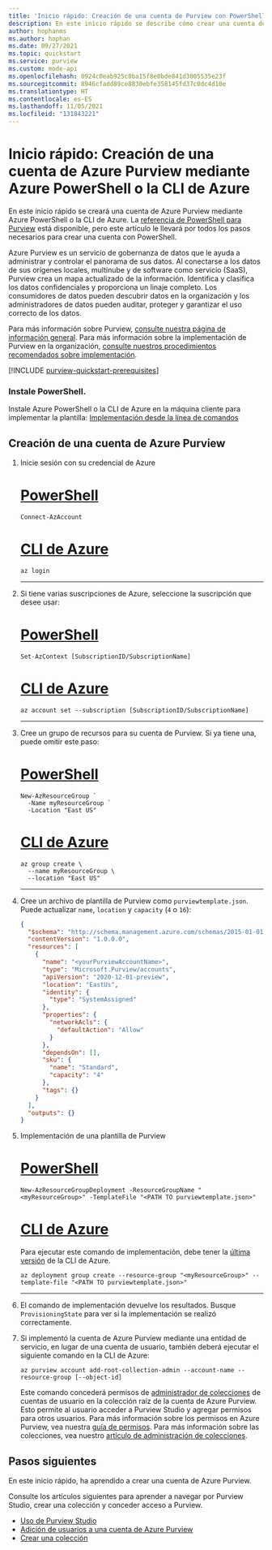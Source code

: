 ```yaml
---
title: 'Inicio rápido: Creación de una cuenta de Purview con PowerShell o la CLI de Azure'
description: En este inicio rápido se describe cómo crear una cuenta de Azure Purview mediante Azure PowerShell o la CLI de Azure.
author: hophanms
ms.author: hophan
ms.date: 09/27/2021
ms.topic: quickstart
ms.service: purview
ms.custom: mode-api
ms.openlocfilehash: 0924c0eab925c0ba15f8e0bde841d3005535e23f
ms.sourcegitcommit: 8946cfadd89ce8830ebfe358145fd37c0dc4d10e
ms.translationtype: HT
ms.contentlocale: es-ES
ms.lasthandoff: 11/05/2021
ms.locfileid: "131843221"
---
```

# <a name="quickstart-create-an-azure-purview-account-using-azure-powershellazure-cli"></a>Inicio rápido: Creación de una cuenta de Azure Purview mediante Azure PowerShell o la CLI de Azure

En este inicio rápido se creará una cuenta de Azure Purview mediante Azure PowerShell o la CLI de Azure. La [referencia de PowerShell para Purview](/powershell/module/az.purview/) está disponible, pero este artículo le llevará por todos los pasos necesarios para crear una cuenta con PowerShell.

Azure Purview es un servicio de gobernanza de datos que le ayuda a administrar y controlar el panorama de sus datos. Al conectarse a los datos de sus orígenes locales, multinube y de software como servicio (SaaS), Purview crea un mapa actualizado de la información. Identifica y clasifica los datos confidenciales y proporciona un linaje completo. Los consumidores de datos pueden descubrir datos en la organización y los administradores de datos pueden auditar, proteger y garantizar el uso correcto de los datos.

Para más información sobre Purview, [consulte nuestra página de información general](overview.md). Para más información sobre la implementación de Purview en la organización, [consulte nuestros procedimientos recomendados sobre implementación](deployment-best-practices.md).

[!INCLUDE [purview-quickstart-prerequisites](includes/purview-quickstart-prerequisites.md)]

### <a name="install-powershell"></a>Instale PowerShell.

 Instale Azure PowerShell o la CLI de Azure en la máquina cliente para implementar la plantilla: [Implementación desde la línea de comandos](../azure-resource-manager/templates/template-tutorial-create-first-template.md?tabs=azure-cli#command-line-deployment)

## <a name="create-an-azure-purview-account"></a>Creación de una cuenta de Azure Purview

1. Inicie sesión con su credencial de Azure

    # <a name="powershell"></a>[PowerShell](#tab/azure-powershell)
    
    ```azurepowershell
    Connect-AzAccount
    ```
    
    # <a name="azure-cli"></a>[CLI de Azure](#tab/azure-cli)
    
    ```azurecli
    az login
    ```
    
    ---

1. Si tiene varias suscripciones de Azure, seleccione la suscripción que desee usar:

    # <a name="powershell"></a>[PowerShell](#tab/azure-powershell)
    
    ```azurepowershell
    Set-AzContext [SubscriptionID/SubscriptionName]
    ```
    
    # <a name="azure-cli"></a>[CLI de Azure](#tab/azure-cli)
    
    ```azurecli
    az account set --subscription [SubscriptionID/SubscriptionName]
    ```
    
    ---

1. Cree un grupo de recursos para su cuenta de Purview. Si ya tiene una, puede omitir este paso:

    # <a name="powershell"></a>[PowerShell](#tab/azure-powershell)
    
    ```azurepowershell
    New-AzResourceGroup `
      -Name myResourceGroup `
      -Location "East US"
    ```
    
    # <a name="azure-cli"></a>[CLI de Azure](#tab/azure-cli)
    
    ```azurecli
    az group create \
      --name myResourceGroup \
      --location "East US"
    ```
    
    ---

1. Cree un archivo de plantilla de Purview como `purviewtemplate.json`. Puede actualizar `name`, `location` y `capacity` (`4` o `16`):

    ```json
    {
      "$schema": "http://schema.management.azure.com/schemas/2015-01-01/deploymentTemplate.json#",
      "contentVersion": "1.0.0.0",
      "resources": [
        {
          "name": "<yourPurviewAccountName>",
          "type": "Microsoft.Purview/accounts",
          "apiVersion": "2020-12-01-preview",
          "location": "EastUs",
          "identity": {
            "type": "SystemAssigned"
          },
          "properties": {
            "networkAcls": {
              "defaultAction": "Allow"
            }
          },
          "dependsOn": [],
          "sku": {
            "name": "Standard",
            "capacity": "4"
          },
          "tags": {}
        }
      ],
      "outputs": {}
    }
    ```

1. Implementación de una plantilla de Purview

    # <a name="powershell"></a>[PowerShell](#tab/azure-powershell)
    
    ```azurepowershell
    New-AzResourceGroupDeployment -ResourceGroupName "<myResourceGroup>" -TemplateFile "<PATH TO purviewtemplate.json>"
    ```
    
    # <a name="azure-cli"></a>[CLI de Azure](#tab/azure-cli)
    
    Para ejecutar este comando de implementación, debe tener la [última versión](/cli/azure/install-azure-cli) de la CLI de Azure.
    
    ```azurecli
    az deployment group create --resource-group "<myResourceGroup>" --template-file "<PATH TO purviewtemplate.json>"
    ```
    
    ---

1. El comando de implementación devuelve los resultados. Busque `ProvisioningState` para ver si la implementación se realizó correctamente.

1. Si implementó la cuenta de Azure Purview mediante una entidad de servicio, en lugar de una cuenta de usuario, también deberá ejecutar el siguiente comando en la CLI de Azure:

    ```azurecli
    az purview account add-root-collection-admin --account-name --resource-group [--object-id]
    ```
  
    Este comando concederá permisos de [administrador de colecciones](catalog-permissions.md#roles) de cuentas de usuario en la colección raíz de la cuenta de Azure Purview. Esto permite al usuario acceder a Purview Studio y agregar permisos para otros usuarios. Para más información sobre los permisos en Azure Purview, vea nuestra [guía de permisos](catalog-permissions.md). Para más información sobre las colecciones, vea nuestro [artículo de administración de colecciones](how-to-create-and-manage-collections.md).

## <a name="next-steps"></a>Pasos siguientes

En este inicio rápido, ha aprendido a crear una cuenta de Azure Purview.

Consulte los artículos siguientes para aprender a navegar por Purview Studio, crear una colección y conceder acceso a Purview.

* [Uso de Purview Studio](use-purview-studio.md)
* [Adición de usuarios a una cuenta de Azure Purview](catalog-permissions.md)
* [Crear una colección](quickstart-create-collection.md)

